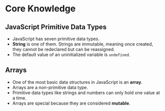 # Core Knowledge

## JavaScript Primitive Data Types
- JavaScript has seven primitive data types.
- **String** is one of them. Strings are immutable, meaning once created, they cannot be redeclared but can be reassigned.
- The default value of an uninitialized variable is `undefined`.

## Arrays
- One of the most basic data structures in JavaScript is an **array**.
- Arrays are a non-primitive data type.
- Primitive data types like strings and numbers can only hold one value at a time.
- Arrays are special because they are considered **mutable**.